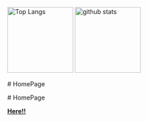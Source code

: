 <p align="left"> 
  <img alt="Top Langs" height="150px" src="https://github-readme-stats.vercel.app/api/top-langs/?username=sunshine-724&layout=compact&show_icons=true&theme=onedark" />
  <img alt="github stats" height="150px" src="https://github-readme-stats.vercel.app/api?username=sunshine-724&theme=onedark&show_icons=ture" />
</p>
# HomePage
<p># HomePage</p>
<a href = "https://sunshine-724.github.io/index-jp.html"><strong>Here!!</strong></a>

